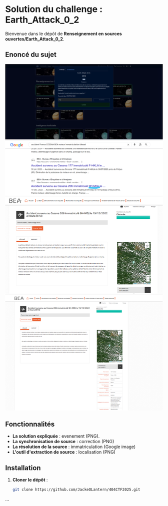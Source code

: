 # Solution du challenge : Earth_Attack_0_2

Bienvenue dans le dépôt de **Renseignement en sources ouvertes/Earth_Attack_0_2**.

## Enoncé du sujet
![image](assets/images/correction.png)
![image](assets/images/immatriculation.png)
![image](assets/images/evenement.png)
![image](assets/images/localisation.png)


## Fonctionnalités

- **La solution expliquée** : evenement (PNG).
- **La synchronisation de source** : correction (PNG)
- **La résolution de la source** : immatriculation (Google image)
- **L'outil d'extraction de source** : localisation (PNG)

## Installation

1. **Cloner le dépôt** :
   ```bash
   git clone https://github.com/JackeOLantern/404CTF2025.git

...

